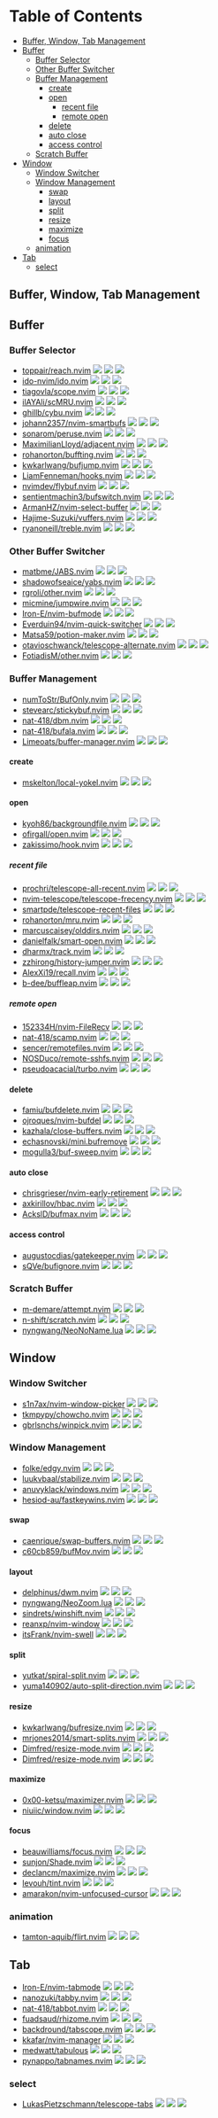 # Table of Contents

<!-- toc -->

- [Buffer, Window, Tab Management](#buffer-window-tab-management)
- [Buffer](#buffer)
  * [Buffer Selector](#buffer-selector)
  * [Other Buffer Switcher](#other-buffer-switcher)
  * [Buffer Management](#buffer-management)
    + [create](#create)
    + [open](#open)
      - [recent file](#recent-file)
      - [remote open](#remote-open)
    + [delete](#delete)
    + [auto close](#auto-close)
    + [access control](#access-control)
  * [Scratch Buffer](#scratch-buffer)
- [Window](#window)
  * [Window Switcher](#window-switcher)
  * [Window Management](#window-management)
    + [swap](#swap)
    + [layout](#layout)
    + [split](#split)
    + [resize](#resize)
    + [maximize](#maximize)
    + [focus](#focus)
  * [animation](#animation)
- [Tab](#tab)
  * [select](#select)

<!-- tocstop -->

## Buffer, Window, Tab Management

## Buffer

### Buffer Selector

- [toppair/reach.nvim](https://github.com/toppair/reach.nvim) ![](https://img.shields.io/github/stars/toppair/reach.nvim) ![](https://img.shields.io/github/last-commit/toppair/reach.nvim) ![](https://img.shields.io/github/commit-activity/y/toppair/reach.nvim)
- [ido-nvim/ido.nvim](https://github.com/ido-nvim/ido.nvim) ![](https://img.shields.io/github/stars/ido-nvim/ido.nvim) ![](https://img.shields.io/github/last-commit/ido-nvim/ido.nvim) ![](https://img.shields.io/github/commit-activity/y/ido-nvim/ido.nvim)
- [tiagovla/scope.nvim](https://github.com/tiagovla/scope.nvim) ![](https://img.shields.io/github/stars/tiagovla/scope.nvim) ![](https://img.shields.io/github/last-commit/tiagovla/scope.nvim) ![](https://img.shields.io/github/commit-activity/y/tiagovla/scope.nvim)
- [ilAYAli/scMRU.nvim](https://github.com/ilAYAli/scMRU.nvim) ![](https://img.shields.io/github/stars/ilAYAli/scMRU.nvim) ![](https://img.shields.io/github/last-commit/ilAYAli/scMRU.nvim) ![](https://img.shields.io/github/commit-activity/y/ilAYAli/scMRU.nvim)
- [ghillb/cybu.nvim](https://github.com/ghillb/cybu.nvim) ![](https://img.shields.io/github/stars/ghillb/cybu.nvim) ![](https://img.shields.io/github/last-commit/ghillb/cybu.nvim) ![](https://img.shields.io/github/commit-activity/y/ghillb/cybu.nvim)
- [johann2357/nvim-smartbufs](https://github.com/johann2357/nvim-smartbufs) ![](https://img.shields.io/github/stars/johann2357/nvim-smartbufs) ![](https://img.shields.io/github/last-commit/johann2357/nvim-smartbufs) ![](https://img.shields.io/github/commit-activity/y/johann2357/nvim-smartbufs)
- [sonarom/peruse.nvim](https://github.com/sonarom/peruse.nvim) ![](https://img.shields.io/github/stars/sonarom/peruse.nvim) ![](https://img.shields.io/github/last-commit/sonarom/peruse.nvim) ![](https://img.shields.io/github/commit-activity/y/sonarom/peruse.nvim)
- [MaximilianLloyd/adjacent.nvim](https://github.com/MaximilianLloyd/adjacent.nvim) ![](https://img.shields.io/github/stars/MaximilianLloyd/adjacent.nvim) ![](https://img.shields.io/github/last-commit/MaximilianLloyd/adjacent.nvim) ![](https://img.shields.io/github/commit-activity/y/MaximilianLloyd/adjacent.nvim)
- [rohanorton/buffting.nvim](https://github.com/rohanorton/buffting.nvim) ![](https://img.shields.io/github/stars/rohanorton/buffting.nvim) ![](https://img.shields.io/github/last-commit/rohanorton/buffting.nvim) ![](https://img.shields.io/github/commit-activity/y/rohanorton/buffting.nvim)
- [kwkarlwang/bufjump.nvim](https://github.com/kwkarlwang/bufjump.nvim) ![](https://img.shields.io/github/stars/kwkarlwang/bufjump.nvim) ![](https://img.shields.io/github/last-commit/kwkarlwang/bufjump.nvim) ![](https://img.shields.io/github/commit-activity/y/kwkarlwang/bufjump.nvim)
- [LiamFenneman/hooks.nvim](https://github.com/LiamFenneman/hooks.nvim) ![](https://img.shields.io/github/stars/LiamFenneman/hooks.nvim) ![](https://img.shields.io/github/last-commit/LiamFenneman/hooks.nvim) ![](https://img.shields.io/github/commit-activity/y/LiamFenneman/hooks.nvim)
- [nvimdev/flybuf.nvim](https://github.com/nvimdev/flybuf.nvim) ![](https://img.shields.io/github/stars/nvimdev/flybuf.nvim) ![](https://img.shields.io/github/last-commit/nvimdev/flybuf.nvim) ![](https://img.shields.io/github/commit-activity/y/nvimdev/flybuf.nvim)
- [sentientmachin3/bufswitch.nvim](https://github.com/sentientmachin3/bufswitch.nvim) ![](https://img.shields.io/github/stars/sentientmachin3/bufswitch.nvim) ![](https://img.shields.io/github/last-commit/sentientmachin3/bufswitch.nvim) ![](https://img.shields.io/github/commit-activity/y/sentientmachin3/bufswitch.nvim)
- [ArmanHZ/nvim-select-buffer](https://github.com/ArmanHZ/nvim-select-buffer) ![](https://img.shields.io/github/stars/ArmanHZ/nvim-select-buffer) ![](https://img.shields.io/github/last-commit/ArmanHZ/nvim-select-buffer) ![](https://img.shields.io/github/commit-activity/y/ArmanHZ/nvim-select-buffer)
- [Hajime-Suzuki/vuffers.nvim](https://github.com/Hajime-Suzuki/vuffers.nvim) ![](https://img.shields.io/github/stars/Hajime-Suzuki/vuffers.nvim) ![](https://img.shields.io/github/last-commit/Hajime-Suzuki/vuffers.nvim) ![](https://img.shields.io/github/commit-activity/y/Hajime-Suzuki/vuffers.nvim)
- [ryanoneill/treble.nvim](https://github.com/ryanoneill/treble.nvim) ![](https://img.shields.io/github/stars/ryanoneill/treble.nvim) ![](https://img.shields.io/github/last-commit/ryanoneill/treble.nvim) ![](https://img.shields.io/github/commit-activity/y/ryanoneill/treble.nvim)

### Other Buffer Switcher

- [matbme/JABS.nvim](https://github.com/matbme/JABS.nvim) ![](https://img.shields.io/github/stars/matbme/JABS.nvim) ![](https://img.shields.io/github/last-commit/matbme/JABS.nvim) ![](https://img.shields.io/github/commit-activity/y/matbme/JABS.nvim)
- [shadowofseaice/yabs.nvim](https://github.com/shadowofseaice/yabs.nvim) ![](https://img.shields.io/github/stars/shadowofseaice/yabs.nvim) ![](https://img.shields.io/github/last-commit/shadowofseaice/yabs.nvim) ![](https://img.shields.io/github/commit-activity/y/shadowofseaice/yabs.nvim)
- [rgroli/other.nvim](https://github.com/rgroli/other.nvim) ![](https://img.shields.io/github/stars/rgroli/other.nvim) ![](https://img.shields.io/github/last-commit/rgroli/other.nvim) ![](https://img.shields.io/github/commit-activity/y/rgroli/other.nvim)
- [micmine/jumpwire.nvim](https://github.com/micmine/jumpwire.nvim) ![](https://img.shields.io/github/stars/micmine/jumpwire.nvim) ![](https://img.shields.io/github/last-commit/micmine/jumpwire.nvim) ![](https://img.shields.io/github/commit-activity/y/micmine/jumpwire.nvim)
- [Iron-E/nvim-bufmode](https://github.com/Iron-E/nvim-bufmode) ![](https://img.shields.io/github/stars/Iron-E/nvim-bufmode) ![](https://img.shields.io/github/last-commit/Iron-E/nvim-bufmode) ![](https://img.shields.io/github/commit-activity/y/Iron-E/nvim-bufmode)
- [Everduin94/nvim-quick-switcher](https://github.com/Everduin94/nvim-quick-switcher) ![](https://img.shields.io/github/stars/Everduin94/nvim-quick-switcher) ![](https://img.shields.io/github/last-commit/Everduin94/nvim-quick-switcher) ![](https://img.shields.io/github/commit-activity/y/Everduin94/nvim-quick-switcher)
- [Matsa59/potion-maker.nvim](https://github.com/Matsa59/potion-maker.nvim) ![](https://img.shields.io/github/stars/Matsa59/potion-maker.nvim) ![](https://img.shields.io/github/last-commit/Matsa59/potion-maker.nvim) ![](https://img.shields.io/github/commit-activity/y/Matsa59/potion-maker.nvim)
- [otavioschwanck/telescope-alternate.nvim](https://github.com/otavioschwanck/telescope-alternate.nvim) ![](https://img.shields.io/github/stars/otavioschwanck/telescope-alternate.nvim) ![](https://img.shields.io/github/last-commit/otavioschwanck/telescope-alternate.nvim) ![](https://img.shields.io/github/commit-activity/y/otavioschwanck/telescope-alternate.nvim)
- [FotiadisM/other.nvim](https://github.com/FotiadisM/other.nvim) ![](https://img.shields.io/github/stars/FotiadisM/other.nvim) ![](https://img.shields.io/github/last-commit/FotiadisM/other.nvim) ![](https://img.shields.io/github/commit-activity/y/FotiadisM/other.nvim)

### Buffer Management

- [numToStr/BufOnly.nvim](https://github.com/numToStr/BufOnly.nvim) ![](https://img.shields.io/github/stars/numToStr/BufOnly.nvim) ![](https://img.shields.io/github/last-commit/numToStr/BufOnly.nvim) ![](https://img.shields.io/github/commit-activity/y/numToStr/BufOnly.nvim)
- [stevearc/stickybuf.nvim](https://github.com/stevearc/stickybuf.nvim) ![](https://img.shields.io/github/stars/stevearc/stickybuf.nvim) ![](https://img.shields.io/github/last-commit/stevearc/stickybuf.nvim) ![](https://img.shields.io/github/commit-activity/y/stevearc/stickybuf.nvim)
- [nat-418/dbm.nvim](https://github.com/nat-418/dbm.nvim) ![](https://img.shields.io/github/stars/nat-418/dbm.nvim) ![](https://img.shields.io/github/last-commit/nat-418/dbm.nvim) ![](https://img.shields.io/github/commit-activity/y/nat-418/dbm.nvim)
- [nat-418/bufala.nvim](https://github.com/nat-418/bufala.nvim) ![](https://img.shields.io/github/stars/nat-418/bufala.nvim) ![](https://img.shields.io/github/last-commit/nat-418/bufala.nvim) ![](https://img.shields.io/github/commit-activity/y/nat-418/bufala.nvim)
- [Limeoats/buffer-manager.nvim](https://github.com/Limeoats/buffer-manager.nvim) ![](https://img.shields.io/github/stars/Limeoats/buffer-manager.nvim) ![](https://img.shields.io/github/last-commit/Limeoats/buffer-manager.nvim) ![](https://img.shields.io/github/commit-activity/y/Limeoats/buffer-manager.nvim)

#### create

- [mskelton/local-yokel.nvim](https://github.com/mskelton/local-yokel.nvim) ![](https://img.shields.io/github/stars/mskelton/local-yokel.nvim) ![](https://img.shields.io/github/last-commit/mskelton/local-yokel.nvim) ![](https://img.shields.io/github/commit-activity/y/mskelton/local-yokel.nvim)

#### open

- [kyoh86/backgroundfile.nvim](https://github.com/kyoh86/backgroundfile.nvim) ![](https://img.shields.io/github/stars/kyoh86/backgroundfile.nvim) ![](https://img.shields.io/github/last-commit/kyoh86/backgroundfile.nvim) ![](https://img.shields.io/github/commit-activity/y/kyoh86/backgroundfile.nvim)
- [ofirgall/open.nvim](https://github.com/ofirgall/open.nvim) ![](https://img.shields.io/github/stars/ofirgall/open.nvim) ![](https://img.shields.io/github/last-commit/ofirgall/open.nvim) ![](https://img.shields.io/github/commit-activity/y/ofirgall/open.nvim)
- [zakissimo/hook.nvim](https://github.com/zakissimo/hook.nvim) ![](https://img.shields.io/github/stars/zakissimo/hook.nvim) ![](https://img.shields.io/github/last-commit/zakissimo/hook.nvim) ![](https://img.shields.io/github/commit-activity/y/zakissimo/hook.nvim)

##### recent file

- [prochri/telescope-all-recent.nvim](https://github.com/prochri/telescope-all-recent.nvim) ![](https://img.shields.io/github/stars/prochri/telescope-all-recent.nvim) ![](https://img.shields.io/github/last-commit/prochri/telescope-all-recent.nvim) ![](https://img.shields.io/github/commit-activity/y/prochri/telescope-all-recent.nvim)
- [nvim-telescope/telescope-frecency.nvim](https://github.com/nvim-telescope/telescope-frecency.nvim) ![](https://img.shields.io/github/stars/nvim-telescope/telescope-frecency.nvim) ![](https://img.shields.io/github/last-commit/nvim-telescope/telescope-frecency.nvim) ![](https://img.shields.io/github/commit-activity/y/nvim-telescope/telescope-frecency.nvim)
- [smartpde/telescope-recent-files](https://github.com/smartpde/telescope-recent-files) ![](https://img.shields.io/github/stars/smartpde/telescope-recent-files) ![](https://img.shields.io/github/last-commit/smartpde/telescope-recent-files) ![](https://img.shields.io/github/commit-activity/y/smartpde/telescope-recent-files)
- [rohanorton/mru.nvim](https://github.com/rohanorton/mru.nvim) ![](https://img.shields.io/github/stars/rohanorton/mru.nvim) ![](https://img.shields.io/github/last-commit/rohanorton/mru.nvim) ![](https://img.shields.io/github/commit-activity/y/rohanorton/mru.nvim)
- [marcuscaisey/olddirs.nvim](https://github.com/marcuscaisey/olddirs.nvim) ![](https://img.shields.io/github/stars/marcuscaisey/olddirs.nvim) ![](https://img.shields.io/github/last-commit/marcuscaisey/olddirs.nvim) ![](https://img.shields.io/github/commit-activity/y/marcuscaisey/olddirs.nvim)
- [danielfalk/smart-open.nvim](https://github.com/danielfalk/smart-open.nvim) ![](https://img.shields.io/github/stars/danielfalk/smart-open.nvim) ![](https://img.shields.io/github/last-commit/danielfalk/smart-open.nvim) ![](https://img.shields.io/github/commit-activity/y/danielfalk/smart-open.nvim)
- [dharmx/track.nvim](https://github.com/dharmx/track.nvim) ![](https://img.shields.io/github/stars/dharmx/track.nvim) ![](https://img.shields.io/github/last-commit/dharmx/track.nvim) ![](https://img.shields.io/github/commit-activity/y/dharmx/track.nvim)
- [zzhirong/history-jumper.nvim](https://github.com/zzhirong/history-jumper.nvim) ![](https://img.shields.io/github/stars/zzhirong/history-jumper.nvim) ![](https://img.shields.io/github/last-commit/zzhirong/history-jumper.nvim) ![](https://img.shields.io/github/commit-activity/y/zzhirong/history-jumper.nvim)
- [AlexXi19/recall.nvim](https://github.com/AlexXi19/recall.nvim) ![](https://img.shields.io/github/stars/AlexXi19/recall.nvim) ![](https://img.shields.io/github/last-commit/AlexXi19/recall.nvim) ![](https://img.shields.io/github/commit-activity/y/AlexXi19/recall.nvim)
- [b-dee/buffleap.nvim](https://github.com/b-dee/buffleap.nvim) ![](https://img.shields.io/github/stars/b-dee/buffleap.nvim) ![](https://img.shields.io/github/last-commit/b-dee/buffleap.nvim) ![](https://img.shields.io/github/commit-activity/y/b-dee/buffleap.nvim)

##### remote open

- [152334H/nvim-FileRecv](https://github.com/152334H/nvim-FileRecv) ![](https://img.shields.io/github/stars/152334H/nvim-FileRecv) ![](https://img.shields.io/github/last-commit/152334H/nvim-FileRecv) ![](https://img.shields.io/github/commit-activity/y/152334H/nvim-FileRecv)
- [nat-418/scamp.nvim](https://github.com/nat-418/scamp.nvim) ![](https://img.shields.io/github/stars/nat-418/scamp.nvim) ![](https://img.shields.io/github/last-commit/nat-418/scamp.nvim) ![](https://img.shields.io/github/commit-activity/y/nat-418/scamp.nvim)
- [sencer/remotefiles.nvim](https://github.com/sencer/remotefiles.nvim) ![](https://img.shields.io/github/stars/sencer/remotefiles.nvim) ![](https://img.shields.io/github/last-commit/sencer/remotefiles.nvim) ![](https://img.shields.io/github/commit-activity/y/sencer/remotefiles.nvim)
- [NOSDuco/remote-sshfs.nvim](https://github.com/NOSDuco/remote-sshfs.nvim) ![](https://img.shields.io/github/stars/NOSDuco/remote-sshfs.nvim) ![](https://img.shields.io/github/last-commit/NOSDuco/remote-sshfs.nvim) ![](https://img.shields.io/github/commit-activity/y/NOSDuco/remote-sshfs.nvim)
- [pseudoacacial/turbo.nvim](https://github.com/pseudoacacial/turbo.nvim) ![](https://img.shields.io/github/stars/pseudoacacial/turbo.nvim) ![](https://img.shields.io/github/last-commit/pseudoacacial/turbo.nvim) ![](https://img.shields.io/github/commit-activity/y/pseudoacacial/turbo.nvim)

#### delete

- [famiu/bufdelete.nvim](https://github.com/famiu/bufdelete.nvim) ![](https://img.shields.io/github/stars/famiu/bufdelete.nvim) ![](https://img.shields.io/github/last-commit/famiu/bufdelete.nvim) ![](https://img.shields.io/github/commit-activity/y/famiu/bufdelete.nvim)
- [ojroques/nvim-bufdel](https://github.com/ojroques/nvim-bufdel) ![](https://img.shields.io/github/stars/ojroques/nvim-bufdel) ![](https://img.shields.io/github/last-commit/ojroques/nvim-bufdel) ![](https://img.shields.io/github/commit-activity/y/ojroques/nvim-bufdel)
- [kazhala/close-buffers.nvim](https://github.com/kazhala/close-buffers.nvim) ![](https://img.shields.io/github/stars/kazhala/close-buffers.nvim) ![](https://img.shields.io/github/last-commit/kazhala/close-buffers.nvim) ![](https://img.shields.io/github/commit-activity/y/kazhala/close-buffers.nvim)
- [echasnovski/mini.bufremove](https://github.com/echasnovski/mini.bufremove) ![](https://img.shields.io/github/stars/echasnovski/mini.bufremove) ![](https://img.shields.io/github/last-commit/echasnovski/mini.bufremove) ![](https://img.shields.io/github/commit-activity/y/echasnovski/mini.bufremove)
- [mogulla3/buf-sweep.nvim](https://github.com/mogulla3/buf-sweep.nvim) ![](https://img.shields.io/github/stars/mogulla3/buf-sweep.nvim) ![](https://img.shields.io/github/last-commit/mogulla3/buf-sweep.nvim) ![](https://img.shields.io/github/commit-activity/y/mogulla3/buf-sweep.nvim)

#### auto close

- [chrisgrieser/nvim-early-retirement](https://github.com/chrisgrieser/nvim-early-retirement) ![](https://img.shields.io/github/stars/chrisgrieser/nvim-early-retirement) ![](https://img.shields.io/github/last-commit/chrisgrieser/nvim-early-retirement) ![](https://img.shields.io/github/commit-activity/y/chrisgrieser/nvim-early-retirement)
- [axkirillov/hbac.nvim](https://github.com/axkirillov/hbac.nvim) ![](https://img.shields.io/github/stars/axkirillov/hbac.nvim) ![](https://img.shields.io/github/last-commit/axkirillov/hbac.nvim) ![](https://img.shields.io/github/commit-activity/y/axkirillov/hbac.nvim)
- [AckslD/bufmax.nvim](https://github.com/AckslD/bufmax.nvim) ![](https://img.shields.io/github/stars/AckslD/bufmax.nvim) ![](https://img.shields.io/github/last-commit/AckslD/bufmax.nvim) ![](https://img.shields.io/github/commit-activity/y/AckslD/bufmax.nvim)

#### access control

- [augustocdias/gatekeeper.nvim](https://github.com/augustocdias/gatekeeper.nvim) ![](https://img.shields.io/github/stars/augustocdias/gatekeeper.nvim) ![](https://img.shields.io/github/last-commit/augustocdias/gatekeeper.nvim) ![](https://img.shields.io/github/commit-activity/y/augustocdias/gatekeeper.nvim)
- [sQVe/bufignore.nvim](https://github.com/sQVe/bufignore.nvim) ![](https://img.shields.io/github/stars/sQVe/bufignore.nvim) ![](https://img.shields.io/github/last-commit/sQVe/bufignore.nvim) ![](https://img.shields.io/github/commit-activity/y/sQVe/bufignore.nvim)

### Scratch Buffer

- [m-demare/attempt.nvim](https://github.com/m-demare/attempt.nvim) ![](https://img.shields.io/github/stars/m-demare/attempt.nvim) ![](https://img.shields.io/github/last-commit/m-demare/attempt.nvim) ![](https://img.shields.io/github/commit-activity/y/m-demare/attempt.nvim)
- [n-shift/scratch.nvim](https://github.com/n-shift/scratch.nvim) ![](https://img.shields.io/github/stars/n-shift/scratch.nvim) ![](https://img.shields.io/github/last-commit/n-shift/scratch.nvim) ![](https://img.shields.io/github/commit-activity/y/n-shift/scratch.nvim)
- [nyngwang/NeoNoName.lua](https://github.com/nyngwang/NeoNoName.lua) ![](https://img.shields.io/github/stars/nyngwang/NeoNoName.lua) ![](https://img.shields.io/github/last-commit/nyngwang/NeoNoName.lua) ![](https://img.shields.io/github/commit-activity/y/nyngwang/NeoNoName.lua)

## Window

### Window Switcher

- [s1n7ax/nvim-window-picker](https://github.com/s1n7ax/nvim-window-picker) ![](https://img.shields.io/github/stars/s1n7ax/nvim-window-picker) ![](https://img.shields.io/github/last-commit/s1n7ax/nvim-window-picker) ![](https://img.shields.io/github/commit-activity/y/s1n7ax/nvim-window-picker)
- [tkmpypy/chowcho.nvim](https://github.com/tkmpypy/chowcho.nvim) ![](https://img.shields.io/github/stars/tkmpypy/chowcho.nvim) ![](https://img.shields.io/github/last-commit/tkmpypy/chowcho.nvim) ![](https://img.shields.io/github/commit-activity/y/tkmpypy/chowcho.nvim)
- [gbrlsnchs/winpick.nvim](https://github.com/gbrlsnchs/winpick.nvim) ![](https://img.shields.io/github/stars/gbrlsnchs/winpick.nvim) ![](https://img.shields.io/github/last-commit/gbrlsnchs/winpick.nvim) ![](https://img.shields.io/github/commit-activity/y/gbrlsnchs/winpick.nvim)

### Window Management

- [folke/edgy.nvim](https://github.com/folke/edgy.nvim) ![](https://img.shields.io/github/stars/folke/edgy.nvim) ![](https://img.shields.io/github/last-commit/folke/edgy.nvim) ![](https://img.shields.io/github/commit-activity/y/folke/edgy.nvim)
- [luukvbaal/stabilize.nvim](https://github.com/luukvbaal/stabilize.nvim) ![](https://img.shields.io/github/stars/luukvbaal/stabilize.nvim) ![](https://img.shields.io/github/last-commit/luukvbaal/stabilize.nvim) ![](https://img.shields.io/github/commit-activity/y/luukvbaal/stabilize.nvim)
- [anuvyklack/windows.nvim](https://github.com/anuvyklack/windows.nvim) ![](https://img.shields.io/github/stars/anuvyklack/windows.nvim) ![](https://img.shields.io/github/last-commit/anuvyklack/windows.nvim) ![](https://img.shields.io/github/commit-activity/y/anuvyklack/windows.nvim)
- [hesiod-au/fastkeywins.nvim](https://github.com/hesiod-au/fastkeywins.nvim) ![](https://img.shields.io/github/stars/hesiod-au/fastkeywins.nvim) ![](https://img.shields.io/github/last-commit/hesiod-au/fastkeywins.nvim) ![](https://img.shields.io/github/commit-activity/y/hesiod-au/fastkeywins.nvim)

#### swap

- [caenrique/swap-buffers.nvim](https://github.com/caenrique/swap-buffers.nvim) ![](https://img.shields.io/github/stars/caenrique/swap-buffers.nvim) ![](https://img.shields.io/github/last-commit/caenrique/swap-buffers.nvim) ![](https://img.shields.io/github/commit-activity/y/caenrique/swap-buffers.nvim)
- [c60cb859/bufMov.nvim](https://github.com/c60cb859/bufMov.nvim) ![](https://img.shields.io/github/stars/c60cb859/bufMov.nvim) ![](https://img.shields.io/github/last-commit/c60cb859/bufMov.nvim) ![](https://img.shields.io/github/commit-activity/y/c60cb859/bufMov.nvim)

#### layout

- [delphinus/dwm.nvim](https://github.com/delphinus/dwm.nvim) ![](https://img.shields.io/github/stars/delphinus/dwm.nvim) ![](https://img.shields.io/github/last-commit/delphinus/dwm.nvim) ![](https://img.shields.io/github/commit-activity/y/delphinus/dwm.nvim)
- [nyngwang/NeoZoom.lua](https://github.com/nyngwang/NeoZoom.lua) ![](https://img.shields.io/github/stars/nyngwang/NeoZoom.lua) ![](https://img.shields.io/github/last-commit/nyngwang/NeoZoom.lua) ![](https://img.shields.io/github/commit-activity/y/nyngwang/NeoZoom.lua)
- [sindrets/winshift.nvim](https://github.com/sindrets/winshift.nvim) ![](https://img.shields.io/github/stars/sindrets/winshift.nvim) ![](https://img.shields.io/github/last-commit/sindrets/winshift.nvim) ![](https://img.shields.io/github/commit-activity/y/sindrets/winshift.nvim)
- [reanxp/nvim-window](https://github.com/reanxp/nvim-window) ![](https://img.shields.io/github/stars/reanxp/nvim-window) ![](https://img.shields.io/github/last-commit/reanxp/nvim-window) ![](https://img.shields.io/github/commit-activity/y/reanxp/nvim-window)
- [itsFrank/nvim-swell](https://github.com/itsFrank/nvim-swell) ![](https://img.shields.io/github/stars/itsFrank/nvim-swell) ![](https://img.shields.io/github/last-commit/itsFrank/nvim-swell) ![](https://img.shields.io/github/commit-activity/y/itsFrank/nvim-swell)

#### split

- [yutkat/spiral-split.nvim](https://github.com/yutkat/spiral-split.nvim) ![](https://img.shields.io/github/stars/yutkat/spiral-split.nvim) ![](https://img.shields.io/github/last-commit/yutkat/spiral-split.nvim) ![](https://img.shields.io/github/commit-activity/y/yutkat/spiral-split.nvim)
- [yuma140902/auto-split-direction.nvim](https://github.com/yuma140902/auto-split-direction.nvim) ![](https://img.shields.io/github/stars/yuma140902/auto-split-direction.nvim) ![](https://img.shields.io/github/last-commit/yuma140902/auto-split-direction.nvim) ![](https://img.shields.io/github/commit-activity/y/yuma140902/auto-split-direction.nvim)

#### resize

- [kwkarlwang/bufresize.nvim](https://github.com/kwkarlwang/bufresize.nvim) ![](https://img.shields.io/github/stars/kwkarlwang/bufresize.nvim) ![](https://img.shields.io/github/last-commit/kwkarlwang/bufresize.nvim) ![](https://img.shields.io/github/commit-activity/y/kwkarlwang/bufresize.nvim)
- [mrjones2014/smart-splits.nvim](https://github.com/mrjones2014/smart-splits.nvim) ![](https://img.shields.io/github/stars/mrjones2014/smart-splits.nvim) ![](https://img.shields.io/github/last-commit/mrjones2014/smart-splits.nvim) ![](https://img.shields.io/github/commit-activity/y/mrjones2014/smart-splits.nvim)
- [Dimfred/resize-mode.nvim](https://github.com/Dimfred/resize-mode.nvim) ![](https://img.shields.io/github/stars/Dimfred/resize-mode.nvim) ![](https://img.shields.io/github/last-commit/Dimfred/resize-mode.nvim) ![](https://img.shields.io/github/commit-activity/y/Dimfred/resize-mode.nvim)
- [Dimfred/resize-mode.nvim](https://github.com/Dimfred/resize-mode.nvim) ![](https://img.shields.io/github/stars/Dimfred/resize-mode.nvim) ![](https://img.shields.io/github/last-commit/Dimfred/resize-mode.nvim) ![](https://img.shields.io/github/commit-activity/y/Dimfred/resize-mode.nvim)

#### maximize

- [0x00-ketsu/maximizer.nvim](https://github.com/0x00-ketsu/maximizer.nvim) ![](https://img.shields.io/github/stars/0x00-ketsu/maximizer.nvim) ![](https://img.shields.io/github/last-commit/0x00-ketsu/maximizer.nvim) ![](https://img.shields.io/github/commit-activity/y/0x00-ketsu/maximizer.nvim)
- [niuiic/window.nvim](https://github.com/niuiic/window.nvim) ![](https://img.shields.io/github/stars/niuiic/window.nvim) ![](https://img.shields.io/github/last-commit/niuiic/window.nvim) ![](https://img.shields.io/github/commit-activity/y/niuiic/window.nvim)

#### focus

- [beauwilliams/focus.nvim](https://github.com/beauwilliams/focus.nvim) ![](https://img.shields.io/github/stars/beauwilliams/focus.nvim) ![](https://img.shields.io/github/last-commit/beauwilliams/focus.nvim) ![](https://img.shields.io/github/commit-activity/y/beauwilliams/focus.nvim)
- [sunjon/Shade.nvim](https://github.com/sunjon/Shade.nvim) ![](https://img.shields.io/github/stars/sunjon/Shade.nvim) ![](https://img.shields.io/github/last-commit/sunjon/Shade.nvim) ![](https://img.shields.io/github/commit-activity/y/sunjon/Shade.nvim)
- [declancm/maximize.nvim](https://github.com/declancm/maximize.nvim) ![](https://img.shields.io/github/stars/declancm/maximize.nvim) ![](https://img.shields.io/github/last-commit/declancm/maximize.nvim) ![](https://img.shields.io/github/commit-activity/y/declancm/maximize.nvim)
- [levouh/tint.nvim](https://github.com/levouh/tint.nvim) ![](https://img.shields.io/github/stars/levouh/tint.nvim) ![](https://img.shields.io/github/last-commit/levouh/tint.nvim) ![](https://img.shields.io/github/commit-activity/y/levouh/tint.nvim)
- [amarakon/nvim-unfocused-cursor](https://github.com/amarakon/nvim-unfocused-cursor) ![](https://img.shields.io/github/stars/amarakon/nvim-unfocused-cursor) ![](https://img.shields.io/github/last-commit/amarakon/nvim-unfocused-cursor) ![](https://img.shields.io/github/commit-activity/y/amarakon/nvim-unfocused-cursor)

### animation

- [tamton-aquib/flirt.nvim](https://github.com/tamton-aquib/flirt.nvim) ![](https://img.shields.io/github/stars/tamton-aquib/flirt.nvim) ![](https://img.shields.io/github/last-commit/tamton-aquib/flirt.nvim) ![](https://img.shields.io/github/commit-activity/y/tamton-aquib/flirt.nvim)

## Tab

- [Iron-E/nvim-tabmode](https://github.com/Iron-E/nvim-tabmode) ![](https://img.shields.io/github/stars/Iron-E/nvim-tabmode) ![](https://img.shields.io/github/last-commit/Iron-E/nvim-tabmode) ![](https://img.shields.io/github/commit-activity/y/Iron-E/nvim-tabmode)
- [nanozuki/tabby.nvim](https://github.com/nanozuki/tabby.nvim) ![](https://img.shields.io/github/stars/nanozuki/tabby.nvim) ![](https://img.shields.io/github/last-commit/nanozuki/tabby.nvim) ![](https://img.shields.io/github/commit-activity/y/nanozuki/tabby.nvim)
- [nat-418/tabbot.nvim](https://github.com/nat-418/tabbot.nvim) ![](https://img.shields.io/github/stars/nat-418/tabbot.nvim) ![](https://img.shields.io/github/last-commit/nat-418/tabbot.nvim) ![](https://img.shields.io/github/commit-activity/y/nat-418/tabbot.nvim)
- [fuadsaud/rhizome.nvim](https://github.com/fuadsaud/rhizome.nvim) ![](https://img.shields.io/github/stars/fuadsaud/rhizome.nvim) ![](https://img.shields.io/github/last-commit/fuadsaud/rhizome.nvim) ![](https://img.shields.io/github/commit-activity/y/fuadsaud/rhizome.nvim)
- [backdround/tabscope.nvim](https://github.com/backdround/tabscope.nvim) ![](https://img.shields.io/github/stars/backdround/tabscope.nvim) ![](https://img.shields.io/github/last-commit/backdround/tabscope.nvim) ![](https://img.shields.io/github/commit-activity/y/backdround/tabscope.nvim)
- [kkafar/nvim-manager](https://github.com/kkafar/nvim-manager) ![](https://img.shields.io/github/stars/kkafar/nvim-manager) ![](https://img.shields.io/github/last-commit/kkafar/nvim-manager) ![](https://img.shields.io/github/commit-activity/y/kkafar/nvim-manager)
- [medwatt/tabulous](https://github.com/medwatt/tabulous) ![](https://img.shields.io/github/stars/medwatt/tabulous) ![](https://img.shields.io/github/last-commit/medwatt/tabulous) ![](https://img.shields.io/github/commit-activity/y/medwatt/tabulous)
- [pynappo/tabnames.nvim](https://github.com/pynappo/tabnames.nvim) ![](https://img.shields.io/github/stars/pynappo/tabnames.nvim) ![](https://img.shields.io/github/last-commit/pynappo/tabnames.nvim) ![](https://img.shields.io/github/commit-activity/y/pynappo/tabnames.nvim)

### select

- [LukasPietzschmann/telescope-tabs](https://github.com/LukasPietzschmann/telescope-tabs) ![](https://img.shields.io/github/stars/LukasPietzschmann/telescope-tabs) ![](https://img.shields.io/github/last-commit/LukasPietzschmann/telescope-tabs) ![](https://img.shields.io/github/commit-activity/y/LukasPietzschmann/telescope-tabs)
